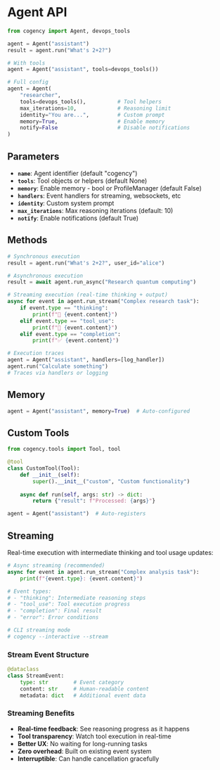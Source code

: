 # Agent API

```python
from cogency import Agent, devops_tools

agent = Agent("assistant")
result = agent.run("What's 2+2?")

# With tools
agent = Agent("assistant", tools=devops_tools())

# Full config
agent = Agent(
    "researcher",
    tools=devops_tools(),          # Tool helpers
    max_iterations=10,             # Reasoning limit
    identity="You are...",         # Custom prompt
    memory=True,                   # Enable memory
    notify=False                   # Disable notifications
)
```

## Parameters

- **`name`**: Agent identifier (default "cogency")
- **`tools`**: Tool objects or helpers (default None)
- **`memory`**: Enable memory - bool or ProfileManager (default False)
- **`handlers`**: Event handlers for streaming, websockets, etc
- **`identity`**: Custom system prompt
- **`max_iterations`**: Max reasoning iterations (default: 10)
- **`notify`**: Enable notifications (default True)

## Methods

```python
# Synchronous execution
result = agent.run("What's 2+2?", user_id="alice")

# Asynchronous execution
result = await agent.run_async("Research quantum computing")

# Streaming execution (real-time thinking + output)
async for event in agent.run_stream("Complex research task"):
    if event.type == "thinking":
        print(f"💭 {event.content}")
    elif event.type == "tool_use":
        print(f"🔧 {event.content}")
    elif event.type == "completion":
        print(f"✅ {event.content}")

# Execution traces
agent = Agent("assistant", handlers=[log_handler])
agent.run("Calculate something")
# Traces via handlers or logging
```

## Memory

```python
agent = Agent("assistant", memory=True)  # Auto-configured
```

## Custom Tools

```python
from cogency.tools import Tool, tool

@tool
class CustomTool(Tool):
    def __init__(self):
        super().__init__("custom", "Custom functionality")
    
    async def run(self, args: str) -> dict:
        return {"result": f"Processed: {args}"}

agent = Agent("assistant")  # Auto-registers
```

## Streaming

Real-time execution with intermediate thinking and tool usage updates:

```python
# Async streaming (recommended)
async for event in agent.run_stream("Complex analysis task"):
    print(f"{event.type}: {event.content}")

# Event types:
# - "thinking": Intermediate reasoning steps
# - "tool_use": Tool execution progress  
# - "completion": Final result
# - "error": Error conditions

# CLI streaming mode
# cogency --interactive --stream
```

### Stream Event Structure

```python
@dataclass
class StreamEvent:
    type: str        # Event category
    content: str     # Human-readable content
    metadata: dict   # Additional event data
```

### Streaming Benefits

- **Real-time feedback**: See reasoning progress as it happens
- **Tool transparency**: Watch tool execution in real-time
- **Better UX**: No waiting for long-running tasks
- **Zero overhead**: Built on existing event system
- **Interruptible**: Can handle cancellation gracefully